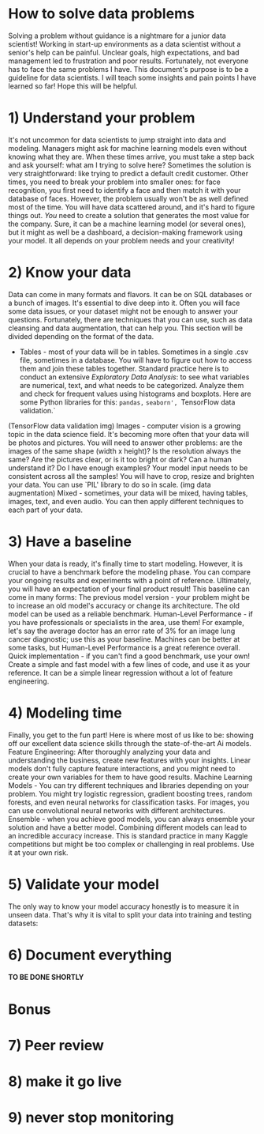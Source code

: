 # How to solve data problems

Solving a problem without guidance is a nightmare for a junior data scientist! Working in start-up environments as a data scientist without a senior's help can be painful. Unclear goals, high expectations, and bad management led to frustration and poor results. Fortunately, not everyone has to face the same problems I have. This document's purpose is to be a guideline for data scientists. I will teach some insights and pain points I have learned so far! Hope this will be helpful.

# 1) Understand your problem

It's not uncommon for data scientists to jump straight into data and modeling. Managers might ask for machine learning models even without knowing what they are. When these times arrive, you must take a step back and ask yourself: what am I trying to solve here? 
Sometimes the solution is very straightforward: like trying to predict a default credit customer. Other times, you need to break your problem into smaller ones: for face recognition, you first need to identify a face and then match it with your database of faces. 
However, the problem usually won't be as well defined most of the time. You will have data scattered around, and it's hard to figure things out. *You* need to create a solution that generates the most value for the company. Sure, it can be a machine learning model (or several ones), but it might as well be a dashboard, a decision-making framework using your model. It all depends on your problem needs and your creativity!

# 2) Know your data

Data can come in many formats and flavors. It can be on SQL databases or a bunch of images. It's essential to dive deep into it. Often you will face some data issues, or your dataset might not be enough to answer your questions. Fortunately, there are techniques that you can use, such as data cleansing and data augmentation, that can help you. This section will be divided depending on the format of the data.

 - Tables - most of your data will be in tables. Sometimes in a single .csv file, sometimes in a database. You will have to figure out how to access them and join these tables together. Standard practice here is to conduct an extensive *Exploratory Data Analysis*: to see what variables are numerical, text, and what needs to be categorized. Analyze them and check for frequent values using histograms and boxplots. Here are some Python libraries for this: `pandas,` `seaborn', `TensorFlow data validation.`
	
(TensorFlow data validation img)
Images -  computer vision is a growing topic in the data science field. It's becoming more often that your data will be photos and pictures. You will need to answer other problems: are the images of the same shape (width x height)? Is the resolution always the same? Are the pictures clear, or is it too bright or dark? Can a human understand it? Do I have enough examples? Your model input needs to be consistent across all the samples! You will have to crop, resize and brighten your data. You can use `PIL' library to do so in scale.
 (img data augmentation)
Mixed - sometimes, your data will be mixed, having tables, images, text, and even audio. You can then apply different techniques to each part of your data. 

# 3) Have a baseline

When your data is ready, it's finally time to start modeling. However, it is crucial to have a benchmark before the modeling phase. You can compare your ongoing results and experiments with a point of reference. Ultimately, you will have an expectation of your final product result! 
This baseline can come in many forms:
The previous model version -  your problem might be to increase an old model's accuracy or change its architecture. The old model can be used as a reliable benchmark.
Human-Level Performance - if you have professionals or specialists in the area, use them! For example, let's say the average doctor has an error rate of 3% for an image lung cancer diagnostic; use this as your baseline. Machines can be better at some tasks, but Human-Level Performance is a great reference overall.
Quick implementation - if you can't find a good benchmark, use your own! Create a simple and fast model with a few lines of code, and use it as your reference. It can be a simple linear regression without a lot of feature engineering.


# 4) Modeling time

Finally, you get to the fun part! Here is where most of us like to be: showing off our excellent data science skills through the state-of-the-art Ai models. 
Feature Engineering: After thoroughly analyzing your data and understanding the business, create new features with your insights. Linear models don't fully capture feature interactions, and you might need to create your own variables for them to have good results. 
Machine Learning Models - You can try different techniques and libraries depending on your problem. You might try logistic regression, gradient boosting trees, random forests, and even neural networks for classification tasks. For images, you can use convolutional neural networks with different architectures.
Ensemble - when you achieve good models, you can always ensemble your solution and have a better model. Combining different models can lead to an incredible accuracy increase. This is standard practice in many Kaggle competitions but might be too complex or challenging in real problems. Use it at your own risk.


# 5) Validate your model

The only way to know your model accuracy honestly is to measure it in unseen data. That's why it is vital to split your data into training and testing datasets:



# 6) Document everything

#### TO BE DONE SHORTLY

# Bonus

# 7) Peer review

# 8) make it go live

# 9) never stop monitoring